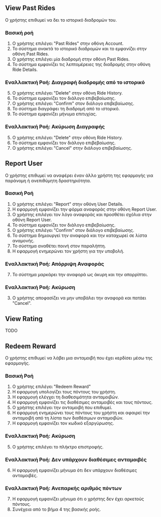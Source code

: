 ## View Past Rides

Ο χρήστης επιθυμεί να δει το ιστορικό διαδρομών του.

### Βασική ροή

1. Ο χρήστης επιλέγει "Past Rides" στην οθόνη Account.
2. Το σύστημα ανακτά το ιστορικό διαδρομών και το εμφανίζει στην οθόνη Past Rides.
3. Ο χρήστης επιλέγει μία διαδρομή στην οθόνη Past Rides.
4. Το σύστημα εμφανίζει τις λεπτομέρειες της διαδρομής στην οθόνη Ride Details.

### Εναλλακτική Ροή: Διαγραφή διαδρομής από το ιστορικό

5. Ο χρήστης επιλέγει "Delete" στην οθόνη Ride History.
6. Το σύστημα εμφανίζει τoν διάλογο επιβεβαίωσης.
7. Ο χρήστης επιλέγει "Confirm" στον διάλογο επιβεβαίωσης.
8. Το σύστημα διαγράφει τη διαδρομή από το ιστορικό.
9. Το σύστημα εμφανίζει μήνυμα επιτυχίας.

### Εναλλακτική Ροή: Ακύρωση Διαγραφής

5. Ο χρήστης επιλέγει "Delete" στην οθόνη Ride History.
6. Το σύστημα εμφανίζει τoν διάλογο επιβεβαίωσης.
7. Ο χρήστης επιλέγει "Cancel" στην διάλογο επιβεβαίωσης.

## Report User

Ο χρήστης επιθυμεί να αναφέρει έναν άλλο χρήστη της εφαρμογής για παράνομη ή ανεπιθύμητη δραστηριότητα.

### Βασική Ροή

1. Ο χρήστης επιλέγει "Report" στην οθόνη User Details.
2. H εφαρμογή εμφανίζει την φόρμα αναφοράς στην οθόνη Report User.
3. Ο χρήστης επιλέγει τον λόγο αναφοράς και προσθέτει σχόλια στην οθόνη Report User.
4. Το σύστημα εμφανίζει τον διάλογο επιβεβαίωσης.
5. Ο χρήστης επιλέγει "Confirm" στον διάλογο επιβεβαίωσης.
6. Το σύστημα δημιουργεί την αναφορά και την καταχωρεί σε λίστα αναμονής.
7. Το σύστημα αναθέτει ποινή στον παραλήπτη.
8. Η εφαρμογή ενημερώνει τον χρήστη για την υποβολή.

### Εναλλακτική Ροή: Απόρριψη Αναφοράς

7. To σύστημα μαρκάρει την αναφορά ως άκυρη και την απορρίπτει.

### Εναλλακτική Ροή: Ακύρωση

3. Ο χρήστης αποφασίζει να μην υποβάλει την αναφορά και πατάει "Cancel".

## View Rating

TODO

<!--

## View Rating

Ο χρήστης επιθυμεί να δει την βαθμολογία του.

### Βασική Ροή

1. Το σύστημα εμφανίζει την τρέχουσα βαθμολογία του χρήστη και τυχόν βαθμολογήσεις από άλλους χρήστες.
2. Ο χρήστης επιλέγει μια βαθμολόγηση.
3. Η εφαρμογή εμφανίζει λεπτομέρειες για την βαθμολογία. -->

## Redeem Reward

Ο χρήστης επιθυμεί να λάβει μια ανταμοιβή που έχει κερδίσει μέσω της εφαρμογής.

### Βασική Ροή

1. Ο χρήστης επιλέγει "Redeem Reward"
2. Η εφαρμογή υπολογίζει τους πόντους του χρήστη.
3. H εφαρμογή ελέγχει τη διαθεσιμότητα ανταμοιβών.
4. Η εφαρμογή εμφανίζει τις διαθέσιμες ανταμοιβές και τους πόντους.
5. Ο χρήστης επιλέγει την ανταμοιβή που επιθυμεί.
6. Η εφαρμογή ενημερώνει τους πόντους του χρήστη και αφαιρεί την ανταμοιβή από τη λίστα των διαθέσιμων ανταμοιβών.
7. Η εφαρμογή εμφανίζει τον κωδικό εξαργύρωσης.

### Εναλλακτική Ροή: Ακύρωση

5. Ο χρήστης επιλέγει το πλήκτρο επιστροφής.

### Εναλλακτική Ροή: Δεν υπάρχουν διαθέσιμες ανταμοιβές

6. Η εφαρμογή εμφανίζει μήνυμα ότι δεν υπάρχουν διαθέσιμες ανταμοιβές.

### Εναλλακτική Ροή: Ανεπαρκής αριθμός πόντων

7. Η εφαρμογή εμφανίζει μήνυμα ότι ο χρήστης δεν έχει αρκετούς πόντους.
8. Συνέχεια από το βήμα 4 της βασικής ροής.
